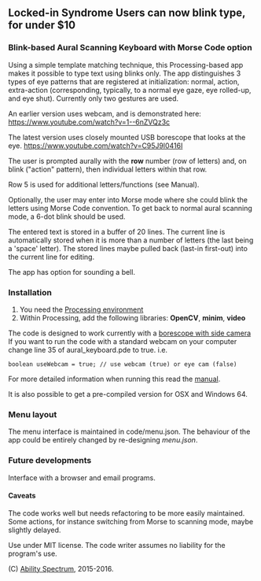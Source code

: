 ## Locked-in Syndrome Users can now blink type, for under $10
### Blink-based Aural Scanning Keyboard with Morse Code option


Using a simple template matching technique, this Processing-based app makes it possible to type text using blinks only. The app distinguishes 3 types of eye patterns that are registered at initialization: normal, action, extra-action (corresponding, typically, to a normal eye gaze, eye rolled-up, and eye shut). Currently only two gestures are used.

An earlier version uses webcam, and is demonstrated here: 
https://www.youtube.com/watch?v=1--6nZVQz3c

The latest version uses closely mounted USB borescope that looks at the eye. https://www.youtube.com/watch?v=C95J9l0416I

The user is prompted aurally with the **row** number (row of letters) and, on blink ("action" pattern), then individual letters within that row. 

Row 5 is used for additional letters/functions (see Manual).

Optionally, the user may enter into Morse mode where she could blink the letters using Morse Code convention. To get back to normal aural scanning mode, a 6-dot blink should be used.

The entered text is stored in a buffer of 20 lines. The current line is automatically stored when it is more than a number of letters (the last being a 'space' letter). The stored lines maybe pulled back (last-in first-out) into the current line for editing.

The app has option for sounding a bell.

### Installation

1. You need the [Processing environment](https://processing.org/)
2. Within Processing, add the following libraries: **OpenCV**, **minim**, **video**

The code is designed to work currently with a [borescope with side camera](https://www.aliexpress.com/wholesale?catId=0&initiative_id=SB_20161004130711&SearchText=5.5mm+7mm+borescope+) If you want to run the code with a standard webcam on your computer change line 35 of aural_keyboard.pde to true. i.e.

`boolean useWebcam = true; // use webcam (true) or eye cam (false)`

For more detailed information when running this read the [manual](manual.md).

It is also possible to get a pre-compiled version for OSX and Windows 64.

### Menu layout

The menu interface is maintained in code/menu.json. The behaviour of the app could be entirely changed by re-designing *menu.json*.

### Future developments

Interface with a browser and email programs.


#### Caveats

The code works well but needs refactoring to be more easily maintained. Some actions, for instance switching from Morse to scanning mode, maybe slightly delayed.

Use under MIT license. The code writer assumes no liability for the program's use.

(C) [Ability Spectrum](http://abilityspectrum.com), 2015-2016.

